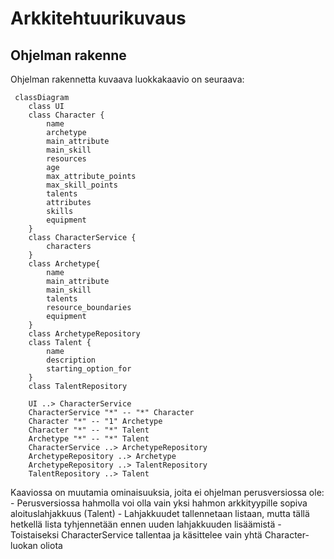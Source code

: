 # Arkkitehtuurikuvaus

## Ohjelman rakenne

Ohjelman rakennetta kuvaava luokkakaavio on seuraava:
```mermaid
 classDiagram
    class UI
    class Character {
        name
        archetype
        main_attribute
        main_skill
        resources
        age
        max_attribute_points
        max_skill_points
        talents
        attributes
        skills
        equipment
    }
    class CharacterService {
        characters
    }
    class Archetype{
        name
        main_attribute
        main_skill
        talents
        resource_boundaries
        equipment
    }
    class ArchetypeRepository
    class Talent {
        name
        description
        starting_option_for
    }
    class TalentRepository

    UI ..> CharacterService
    CharacterService "*" -- "*" Character
    Character "*" -- "1" Archetype
    Character "*" -- "*" Talent
    Archetype "*" -- "*" Talent
    CharacterService ..> ArchetypeRepository
    ArchetypeRepository ..> Archetype
    ArchetypeRepository ..> TalentRepository
    TalentRepository ..> Talent
```
Kaaviossa on muutamia ominaisuuksia, joita ei ohjelman perusversiossa ole:
    - Perusversiossa hahmolla voi olla vain yksi hahmon arkkityypille sopiva aloituslahjakkuus (Talent)
        - Lahjakkuudet tallennetaan listaan, mutta tällä hetkellä lista tyhjennetään ennen uuden lahjakkuuden lisäämistä
    - Toistaiseksi CharacterService tallentaa ja käsittelee vain yhtä Character-luokan oliota